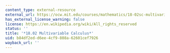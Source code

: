 ```yaml
---
content_type: external-resource
external_url: https://ocw.mit.edu/courses/mathematics/18-02sc-multivariable-calculus-fall-2010/
has_external_license_warning: false
license: https://en.wikipedia.org/wiki/All_rights_reserved
status: ''
title: '*18.02 Multivariable Calculus*'
uid: b84df2ed-d6ee-4cf9-808a-62601cef7926
wayback_url: ''
---
```


